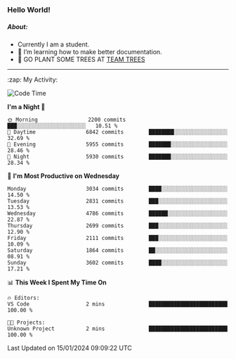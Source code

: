### Hello World!

##### About:
- Currently I am a student.
- 🌱 I’m learning how to make better documentation.
- 🌱 GO PLANT SOME TREES AT [TEAM TREES](https://teamtrees.org/)

---
  <summary>:zap: My Activity:</summary>
  
<!--START_SECTION:waka-->
![Code Time](http://img.shields.io/badge/Code%20Time-1%2C268%20hrs%2028%20mins-blue)

**I'm a Night 🦉** 

```text
🌞 Morning                2200 commits        ███░░░░░░░░░░░░░░░░░░░░░░   10.51 % 
🌆 Daytime                6842 commits        ████████░░░░░░░░░░░░░░░░░   32.69 % 
🌃 Evening                5955 commits        ███████░░░░░░░░░░░░░░░░░░   28.46 % 
🌙 Night                  5930 commits        ███████░░░░░░░░░░░░░░░░░░   28.34 % 
```
📅 **I'm Most Productive on Wednesday** 

```text
Monday                   3034 commits        ████░░░░░░░░░░░░░░░░░░░░░   14.50 % 
Tuesday                  2831 commits        ███░░░░░░░░░░░░░░░░░░░░░░   13.53 % 
Wednesday                4786 commits        ██████░░░░░░░░░░░░░░░░░░░   22.87 % 
Thursday                 2699 commits        ███░░░░░░░░░░░░░░░░░░░░░░   12.90 % 
Friday                   2111 commits        ███░░░░░░░░░░░░░░░░░░░░░░   10.09 % 
Saturday                 1864 commits        ██░░░░░░░░░░░░░░░░░░░░░░░   08.91 % 
Sunday                   3602 commits        ████░░░░░░░░░░░░░░░░░░░░░   17.21 % 
```


📊 **This Week I Spent My Time On** 

```text
🔥 Editors: 
VS Code                  2 mins              █████████████████████████   100.00 % 

🐱‍💻 Projects: 
Unknown Project          2 mins              █████████████████████████   100.00 % 
```


 Last Updated on 15/01/2024 09:09:22 UTC
<!--END_SECTION:waka-->
